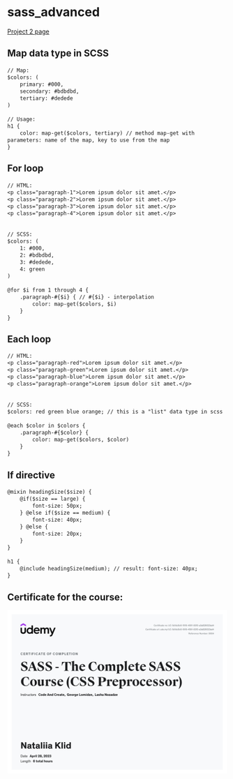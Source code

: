 # sass_advanced

[Project 2 page](https://natalieklid.github.io/sass_advanced/)

## Map data type in SCSS

```
// Map:
$colors: (
    primary: #000,
    secondary: #bdbdbd,
    tertiary: #dedede
)

// Usage:
h1 {
    color: map-get($colors, tertiary) // method map-get with parameters: name of the map, key to use from the map
}
```

## For loop

```
// HTML:
<p class="paragraph-1">Lorem ipsum dolor sit amet.</p>
<p class="paragraph-2">Lorem ipsum dolor sit amet.</p>
<p class="paragraph-3">Lorem ipsum dolor sit amet.</p>
<p class="paragraph-4">Lorem ipsum dolor sit amet.</p>


// SCSS:
$colors: (
    1: #000,
    2: #bdbdbd,
    3: #dedede,
    4: green
)

@for $i from 1 through 4 {
    .paragraph-#{$i} { // #{$i} - interpolation
        color: map-get($colors, $i)
    }
}
```

## Each loop

```
// HTML:
<p class="paragraph-red">Lorem ipsum dolor sit amet.</p>
<p class="paragraph-green">Lorem ipsum dolor sit amet.</p>
<p class="paragraph-blue">Lorem ipsum dolor sit amet.</p>
<p class="paragraph-orange">Lorem ipsum dolor sit amet.</p>


// SCSS:
$colors: red green blue orange; // this is a "list" data type in scss

@each $color in $colors {
    .paragraph-#{$color} { 
        color: map-get($colors, $color)
    }
}
```

## If directive

```
@mixin headingSize($size) {
    @if($size == large) {
        font-size: 50px;
    } @else if($size == medium) {
        font-size: 40px;
    } @else {
        font-size: 20px;
    }
}

h1 {
    @include headingSize(medium); // result: font-size: 40px;
}
```

## Certificate for the course:
![Certificate](images/UC-5d1dc8c6-1918-4591-83f3-a3a826023ad4.jpg)